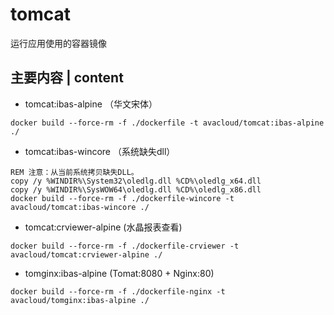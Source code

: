 # tomcat
运行应用使用的容器镜像

## 主要内容 | content
* tomcat:ibas-alpine （华文宋体）
~~~
docker build --force-rm -f ./dockerfile -t avacloud/tomcat:ibas-alpine ./
~~~
* tomcat:ibas-wincore （系统缺失dll）
~~~
REM 注意：从当前系统拷贝缺失DLL。
copy /y %WINDIR%\System32\oledlg.dll %CD%\oledlg_x64.dll
copy /y %WINDIR%\SysWOW64\oledlg.dll %CD%\oledlg_x86.dll
docker build --force-rm -f ./dockerfile-wincore -t avacloud/tomcat:ibas-wincore ./
~~~
* tomcat:crviewer-alpine (水晶报表查看)
~~~
docker build --force-rm -f ./dockerfile-crviewer -t avacloud/tomcat:crviewer-alpine ./
~~~
* tomginx:ibas-alpine (Tomat:8080 + Nginx:80)
~~~
docker build --force-rm -f ./dockerfile-nginx -t avacloud/tomginx:ibas-alpine ./
~~~
